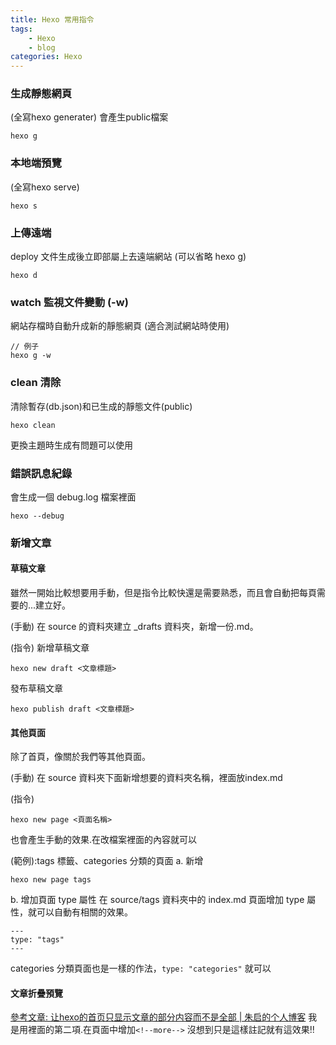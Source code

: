 ```yaml
---
title: Hexo 常用指令
tags: 
    - Hexo
    - blog
categories: Hexo
---
```


### 生成靜態網頁
(全寫hexo generater) 
會產生public檔案
``` hexo
hexo g
```
<!--more-->
### 本地端預覽
(全寫hexo serve)
``` hexo
hexo s
```

### 上傳遠端
deploy 文件生成後立即部屬上去遠端網站
(可以省略 hexo g)
``` hexo
hexo d
```

### watch 監視文件變動 (-w)
網站存檔時自動升成新的靜態網頁
(適合測試網站時使用)
```
// 例子
hexo g -w
```

### clean 清除
清除暫存(db.json)和已生成的靜態文件(public)
```
hexo clean
```
更換主題時生成有問題可以使用

### 錯誤訊息紀錄
會生成一個 debug.log 檔案裡面
```
hexo --debug
```

### 新增文章
#### 草稿文章
雖然一開始比較想要用手動，但是指令比較快還是需要熟悉，而且會自動把每頁需要的...建立好。

(手動)
在 source 的資料夾建立 _drafts 資料夾，新增一份.md。

(指令)
新增草稿文章
```
hexo new draft <文章標題>
```

發布草稿文章
```
hexo publish draft <文章標題>
```

#### 其他頁面
除了首頁，像關於我們等其他頁面。

(手動) 
在 source 資料夾下面新增想要的資料夾名稱，裡面放index.md

(指令)
```
hexo new page <頁面名稱>
```
也會產生手動的效果.在改檔案裡面的內容就可以

(範例):tags 標籤、categories 分類的頁面
a. 新增
```
hexo new page tags
```

b. 增加頁面 type 屬性
在 source/tags 資料夾中的 index.md 
頁面增加 type 屬性，就可以自動有相關的效果。
```
---
type: "tags"
---
```
categories 分類頁面也是一樣的作法，```type: "categories"``` 就可以

#### 文章折疊預覽
[參考文章: 让hexo的首页只显示文章的部分内容而不是全部 | 朱启的个人博客](http://blog.smallerpig.com/set-hexo-show-more-button-on-indexpage.html)
我是用裡面的第二項.在頁面中增加```<!--more-->```
沒想到只是這樣註記就有這效果!!
